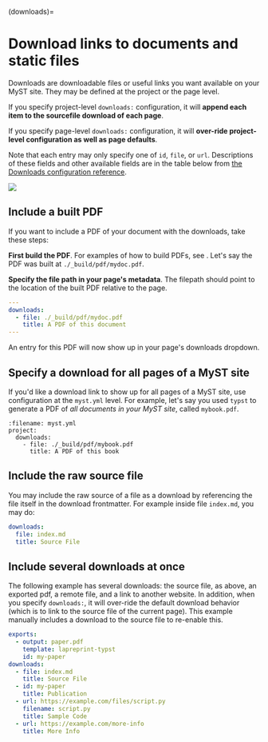 (downloads)=
# Download links to documents and static files

Downloads are downloadable files or useful links you want available on your MyST site. They may be defined at the project or the page level.

If you specify project-level `downloads:` configuration, it will **append each item to the sourcefile download of each page**.

If you specify page-level `downloads:` configuration, it will **over-ride project-level configuration as well as page defaults**.

Note that each entry may only specify one of `id`, `file`, or `url`.
Descriptions of these fields and other available fields are in the table below from [the Downloads configuration reference](#frontmatter:downloads).

![](#table-frontmatter-downloads)

## Include a built PDF

If you want to include a PDF of your document with the downloads, take these steps:

**First build the PDF**. For examples of how to build PDFs, see [](creating-pdf-documents.md). Let's say the PDF was built at `./_build/pdf/mydoc.pdf`.

**Specify the file path in your page's metadata**. The filepath should point to the location of the built PDF relative to the page.

```yml
---
downloads:
  - file: ./_build/pdf/mydoc.pdf
    title: A PDF of this document
---
```

An entry for this PDF will now show up in your page's downloads dropdown.

## Specify a download for all pages of a MyST site

If you'd like a download link to show up for all pages of a MyST site, use configuration at the `myst.yml` level.
For example, let's say you used `typst` to generate a PDF of *all documents in your MyST site*, called `mybook.pdf`.

```{code-block} yaml
:filename: myst.yml
project:
  downloads:
    - file: ./_build/pdf/mybook.pdf
      title: A PDF of this book
```

## Include the raw source file

You may include the raw source of a file as a download by referencing the file itself in the download frontmatter. For example inside file `index.md`, you may do:

```yaml
downloads:
  file: index.md
  title: Source File
```

## Include several downloads at once

The following example has several downloads: the source file, as above, an exported pdf, a remote file, and a link to another website.
In addition, when you specify `downloads:`, it will over-ride the default download behavior (which is to link to the source file of the current page).
This example manually includes a download to the source file to re-enable this.


```yaml
exports:
  - output: paper.pdf
    template: lapreprint-typst
    id: my-paper
downloads:
  - file: index.md
    title: Source File
  - id: my-paper
    title: Publication
  - url: https://example.com/files/script.py
    filename: script.py
    title: Sample Code
  - url: https://example.com/more-info
    title: More Info
```